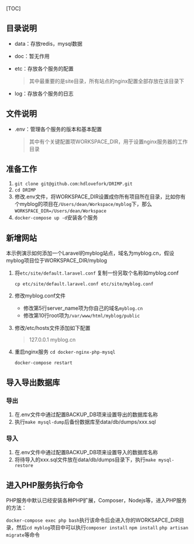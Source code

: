 [TOC]

## 目录说明

- data：存放redis，mysql数据

- doc：暂无作用

- etc：存放各个服务的配置

  > 其中最重要的是site目录，所有站点的nginx配置全部存放在该目录下

- log：存放各个服务的日志

## 文件说明

- .env：管理各个服务的版本和基本配置

  > 其中有个关键配置项WORKSPACE_DIR，用于设置nginx服务器的工作目录

## 准备工作

1. `git clone git@github.com:hdlovefork/DRIMP.git`
2. `cd DRIMP`
3. 修改.env文件，将WORKSPACE_DIR设置成你所有项目所在目录，比如你有个myblog的项目在`/Users/dean/Workspace/myblog`下，那么`WORKSPACE_DIR=/Users/dean/Workspace`
4. `docker-compose up -d`安装各个服务

## 新增网站

​   本示例演示如何添加一个Laravel的myblog站点，域名为myblog.cn，假设myblog项目位于WORKSPACE_DIR/myblog

1. 将`etc/site/default.laravel.conf` 复制一份另取个名称如myblog.conf

   `cp etc/site/default.laravel.conf etc/site/myblog.conf`

2. 修改myblog.conf文件

   - 修改第5行server_name项为你自己的域名`myblog.cn`
   - 修改第10行root项为`/var/www/html/myblog/public`

3. 修改/etc/hosts文件添加如下配置

   > 127.0.0.1 myblog.cn

4. 重启nginx服务
   `cd docker-nginx-php-mysql`

   `docker-compose restart`

## 导入导出数据库

### 导出

1. 在.env文件中通过配置BACKUP_DB项来设置导出的数据库名称
2. 执行`make mysql-dump`后备份数据库至data/db/dumps/xxx.sql

### 导入

1. 在.env文件中通过配置BACKUP_DB项来设置导入的数据库名称
2. 将待导入的xxx.sql文件放在data/db/dumps目录下，执行`make mysql-restore`

## 进入PHP服务执行命令

PHP服务中默认已经安装各种PHP扩展，Composer，Nodejs等，进入PHP服务的方法：

`docker-compose exec php bash`执行该命令后会进入你的WORKSAPCE_DIR目录，然后`cd myblog`项目中可以执行`composer install` `npm install` `php artisan migrate`等命令